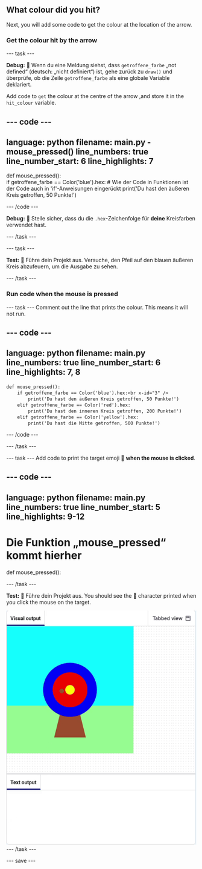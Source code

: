 ## What colour did you hit?

Next, you will add some code to get the colour at the location of the arrow.

### Get the colour hit by the arrow

--- task ---

**Debug:** 🐞 Wenn du eine Meldung siehst, dass `getroffene_farbe` „not defined“ (deutsch: „nicht definiert“) ist, gehe zurück zu `draw()` und überprüfe, ob die Zeile `getroffene_farbe` als eine globale Variable deklariert.

Add code to `get` the colour at the centre of the arrow ,and store it in the `hit_colour` variable.


--- code ---
---
language: python filename: main.py - mouse_pressed() line_numbers: true line_number_start: 6
line_highlights: 7
---
def mouse_pressed():     
if getroffene_farbe == Color('blue').hex:  # Wie der Code in Funktionen ist der Code auch in 'if'-Anweisungen eingerückt print('Du hast den äußeren Kreis getroffen, 50 Punkte!')

--- /code ---

**Debug:** 🐞 Stelle sicher, dass du die `.hex`-Zeichenfolge für **deine** Kreisfarben verwendet hast.

--- /task ---

--- task ---

**Test:** 🔄 Führe dein Projekt aus. Versuche, den Pfeil auf den blauen äußeren Kreis abzufeuern, um die Ausgabe zu sehen.

--- /task ---

### Run code when the mouse is pressed

--- task --- Comment out the line that prints the colour. This means it will not run.

--- code ---
---
language: python filename: main.py line_numbers: true line_number_start: 6
line_highlights: 7, 8
---

    def mouse_pressed():
        if getroffene_farbe == Color('blue').hex:<br x-id="3" />
            print('Du hast den äußeren Kreis getroffen, 50 Punkte!')
        elif getroffene_farbe == Color('red').hex:
            print('Du hast den inneren Kreis getroffen, 200 Punkte!')
        elif getroffene_farbe == Color('yellow').hex:
            print('Du hast die Mitte getroffen, 500 Punkte!')
--- /code ---

--- /task ---

--- task --- Add code to print the target emoji 🎯 **when the mouse is clicked**.

--- code ---
---
language: python filename: main.py line_numbers: true line_number_start: 5
line_highlights: 9-12
---
# Die Funktion „mouse_pressed“ kommt hierher
def mouse_pressed():

--- /task ---

**Test:** 🔄 Führe dein Projekt aus. You should see the 🎯 character printed when you click the mouse on the target.

![target emoji printed when mouse clicked](images/target_printed.gif) --- /task ---


--- save ---